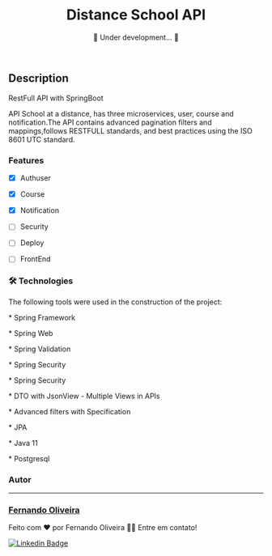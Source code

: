 
<h1 align="center">
     Distance School API
</h1>

<p align="center"> 🚧  Under development...  🚧</p> <br>

## Description
<p>RestFull API with SpringBoot</p>
<p> API School at a distance, has three microservices,
user, course and notification.The API contains advanced
pagination filters and mappings,follows RESTFULL standards, 
and best practices using the ISO 8601 UTC standard. </p>



### Features

- [x] Authuser
- [x] Course
- [x] Notification
- [ ] Security
- [ ] Deploy
- [ ] FrontEnd


### 🛠 Technologies

The following tools were used in the construction of the project:

<p>* Spring Framework</p>
<p>* Spring Web</p>
<p>* Spring Validation </p>
<p>* Spring Security </p>
<p>* Spring Security </p>
<p>* DTO with JsonView - Multiple Views in APIs </p>
<p>* Advanced filters with Specification </p>
<p>* JPA </p>
<p>* Java 11</p>
<p>* Postgresql</p>



### Autor
---

<h3> <a href="https://www.linkedin.com/in/fernando-oliveira-074298113/" title="lfcode"> Fernando Oliveira </a></h3>


Feito com ❤️ por Fernando Oliveira 👋🏽 Entre em contato!

[![Linkedin Badge](https://img.shields.io/badge/-Fernando-blue?style=flat-square&logo=Linkedin&logoColor=white&link=https://www.linkedin.com/in/fernando-oliveira-074298113/)](https://www.linkedin.com/in/fernando-oliveira-074298113/) 



